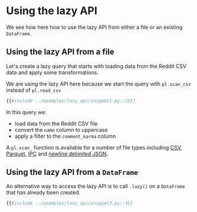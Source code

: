 # Using the lazy API

We see how here how to use the lazy API from either a file or an existing `DataFrame`.

## Using the lazy API from a file

Let's create a lazy query that starts with loading data from the Reddit CSV data and apply some transformations.

We are using the lazy API here because we start the query with `pl.scan_csv` instead of `pl.read_csv`

```python
{{#include ../examples/lazy_api/snippet1.py::10}}
```

In this query we:

- load data from the Reddit CSV file
- convert the `name` column to uppercase
- apply a filter to the `comment_karma` column

A `pl.scan_` function is available for a number of file types including [CSV](POLARS_PY_REF_GUIDE/api/polars.scan_csv.html), [Parquet](POLARS_PY_REF_GUIDE/api/polars.scan_parquet.html), [IPC](POLARS_PY_REF_GUIDE/api/polars.scan_ipc.html) and [newline delimited JSON](POLARS_PY_REF_GUIDE/api/polars.scan_ndjson.html).

## Using the lazy API from a `DataFrame`

An alternative way to access the lazy API is to call `.lazy()` on a `DataFrame` that has already been created.

```python
{{#include ../examples/lazy_api/snippet3.py::4}}
```
